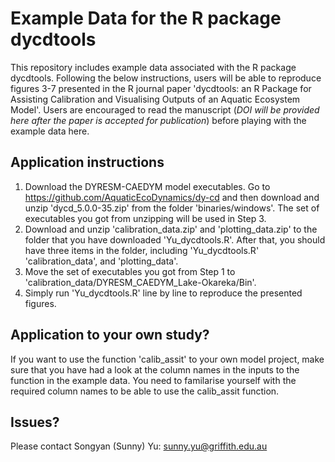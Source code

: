 # Example Data for the R package dycdtools

This repository includes example data associated with the R package dycdtools. Following the below instructions, users will be able to reproduce figures 3-7 presented in the R journal paper 'dycdtools: an R Package for Assisting Calibration and Visualising Outputs of an Aquatic Ecosystem Model'. Users are encouraged to read the manuscript (*DOI will be provided here after the paper is accepted for publication*) before playing with the example data here.

## Application instructions
1. Download the DYRESM-CAEDYM model executables. Go to https://github.com/AquaticEcoDynamics/dy-cd and then download and unzip 'dycd_5.0.0-35.zip' from the folder 'binaries/windows'. The set of executables you got from unzipping will be used in Step 3.
2. Download and unzip 'calibration_data.zip' and 'plotting_data.zip' to the folder that you have downloaded 'Yu_dycdtools.R'. After that, you should have three items in the folder, including 'Yu_dycdtools.R' 'calibration_data', and 'plotting_data'.
3. Move the set of executables you got from Step 1 to 'calibration_data/DYRESM_CAEDYM_Lake-Okareka/Bin'.
4. Simply run 'Yu_dycdtools.R' line by line to reproduce the presented figures.

## Application to your own study?
If you want to use the function 'calib_assit' to your own model project, make sure that you have had a look at the column names in the inputs to the function in the example data. You need to familarise yourself with the required column names to be able to use the calib_assit function.

## Issues?
Please contact Songyan (Sunny) Yu: sunny.yu@griffith.edu.au
